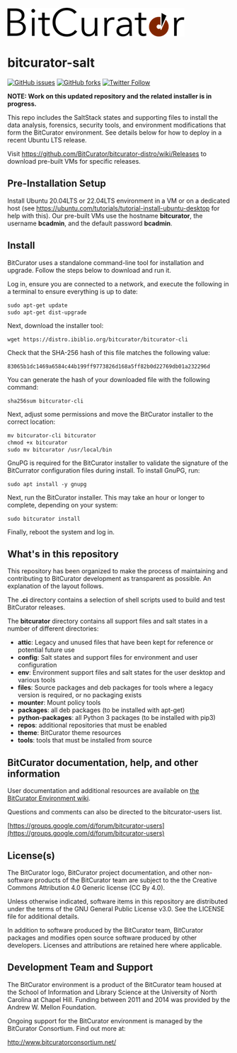 ![Logo](https://github.com/BitCurator/bitcurator.github.io/blob/main/logos/BitCurator-Basic-400px.png)

# bitcurator-salt

[![GitHub issues](https://img.shields.io/github/issues/bitcurator/bitcurator-salt.svg)](https://github.com/bitcurator/bitcurator-salt/issues)
[![GitHub forks](https://img.shields.io/github/forks/bitcurator/bitcurator-salt.svg)](https://github.com/bitcurator/bitcurator-salt/network)
[![Twitter Follow](https://img.shields.io/twitter/follow/bitcurator.svg?style=social&label=Follow)](https://twitter.com/bitcurator)

**NOTE: Work on this updated repository and the related installer is in progress.**

This repo includes the SaltStack states and supporting files to install the data analysis, forensics, security tools, and environment modifications that form the BitCurator environment. See details below for how to deploy in a recent Ubuntu LTS release.

Visit https://github.com/BitCurator/bitcurator-distro/wiki/Releases to download pre-built VMs for specific releases.

## Pre-Installation Setup

Install Ubuntu 20.04LTS or 22.04LTS environment in a VM or on a dedicated host (see https://ubuntu.com/tutorials/tutorial-install-ubuntu-desktop for help with this). Our pre-built VMs use the hostname **bitcurator**, the username **bcadmin**, and the default password **bcadmin**. 

## Install

BitCurator uses a standalone command-line tool for installation and upgrade. Follow the steps below to download and run it.

Log in, ensure you are connected to a network, and execute the following in a terminal to ensure everything is up to date:

```shell
sudo apt-get update
sudo apt-get dist-upgrade
```

Next, download the installer tool:

```shell
wget https://distro.ibiblio.org/bitcurator/bitcurator-cli
```

Check that the SHA-256 hash of this file matches the following value:

```shell
83065b1dc1469a6584c44b199ff9773826d168a5ff82b0d22769db01a232296d
```

You can generate the hash of your downloaded file with the following command:

```shell
sha256sum bitcurator-cli
```

Next, adjust some permissions and move the BitCurator installer to the correct location:

```shell
mv bitcurator-cli bitcurator
chmod +x bitcurator
sudo mv bitcurator /usr/local/bin
```

GnuPG is required for the BitCurator installer to validate the signature of the BitCurrator configuration files during install. To install GnuPG, run:

```shell
sudo apt install -y gnupg
```

Next, run the BitCurator installer. This may take an hour or longer to complete, depending on your system:

```shell
sudo bitcurator install
```

Finally, reboot the system and log in.

## What's in this repository

This repository has been organized to make the process of maintaining and contributing to BitCurator development as transparent as possible. An explanation of the layout follows.

The **.ci** directory contains a selection of shell scripts used to build and test BitCurator releases.

The **bitcurator** directory contains all support files and salt states in a number of different directories:

- **attic**: Legacy and unused files that have been kept for reference or potential future use
- **config**: Salt states and support files for environment and user configuration
- **env**: Environment support files and salt states for the user desktop and various tools
- **files**: Source packages and deb packages for tools where a legacy version is required, or no packaging exists
- **mounter**: Mount policy tools
- **packages**: all deb packages (to be installed with apt-get)
- **python-packages**: all Python 3 packages (to be installed with pip3)
- **repos**: additional repositories that must be enabled
- **theme**: BitCurator theme resources
- **tools**: tools that must be installed from source

## BitCurator documentation, help, and other information

User documentation and additional resources are available on
[the BitCurator Environment wiki](https://confluence.educopia.org/display/BC).

Questions and comments can also be directed to the bitcurator-users list.

[https://groups.google.com/d/forum/bitcurator-users](https://groups.google.com/d/forum/bitcurator-users)

## License(s)

The BitCurator logo, BitCurator project documentation, and other non-software products of the BitCurator team are subject to the the Creative Commons Attribution 4.0 Generic license (CC By 4.0).

Unless otherwise indicated, software items in this repository are distributed under the terms of the GNU General Public License v3.0. See the LICENSE file for additional details.

In addition to software produced by the BitCurator team, BitCurator packages and modifies open source software produced by other developers. Licenses and attributions are retained here where applicable.

## Development Team and Support

The BitCurator environment is a product of the BitCurator team housed at the School of Information and Library Science at the University of North Carolina at Chapel Hill. Funding between 2011 and 2014 was provided by the Andrew W. Mellon Foundation.

Ongoing support for the BitCurator environment is managed by the BitCurator Consortium. Find out more at:

http://www.bitcuratorconsortium.net/

